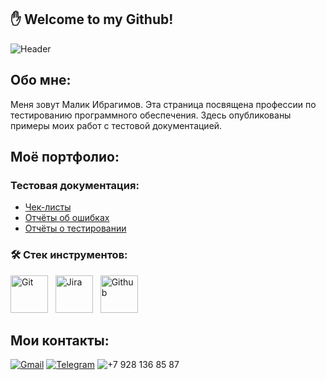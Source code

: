 ## :hand:  Welcome to my Github!
![Header](https://github.com/Malibragim/Malibragim/blob/main/gif%20and%20icons/programmer-bug.gif)

## Обо мне:
Меня зовут Малик Ибрагимов. Эта страница посвящена профессии по тестированию программного обеспечения. Здесь опубликованы примеры моих работ с тестовой документацией.



## Моё портфолио:
### Тестовая документация:
- [Чек-листы](https://github.com/Malibragim/Check-lists.git)
- [Отчёты об ошибках](https://github.com/Malibragim/Bug-reports.git)
- [Отчёты о тестировании](https://github.com/Malibragim/Test-report.git)

### :hammer_and_wrench: Стек инструментов:
<div>
     <img src = "https://raw.githubusercontent.com/Malibragim/Malibragim/main/gif%20and%20icons/Git-Icon-1788C.png" title="Git" alt="Git" width="60" height="60"/> &nbsp;
     <img src = "https://github.com/Malibragim/Malibragim/blob/main/gif%20and%20icons/Jira.png" title="Jira" alt="Jira" width="60" height="60"/> &nbsp;
     <img src = "https://github.com/Malibragim/Malibragim/blob/main/gif%20and%20icons/Octicons-mark-github.svg.png" title = 'Github' alt = 'Github' width="60" height="60"/> &nbsp;
</div>

## Мои контакты:

[![Gmail](https://img.shields.io/badge/-Gmail-090909?style=for-the-badge&logo=Gmail&logoColor)](malikibragimov890@gmail.com)
[![Telegram](https://img.shields.io/badge/-Telegram-090909?style=for-the-badge&logo=Telegram&logoColor)](http://t.me/Malibragim)
![+7 928 136 85 87](https://img.shields.io/badge/-+7_928_136_85_87-090909?style=for-the-badge&logo=&logoColor)



